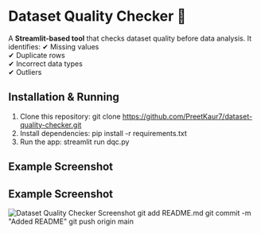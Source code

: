 # Dataset Quality Checker 📝

A **Streamlit-based tool** that checks dataset quality before data analysis. It identifies:
✔ Missing values  
✔ Duplicate rows  
✔ Incorrect data types  
✔ Outliers  

## Installation & Running  
1. Clone this repository:
git clone https://github.com/PreetKaur7/dataset-quality-checker.git
2. Install dependencies:
pip install -r requirements.txt
3. Run the app:
streamlit run dqc.py

## Example Screenshot
## Example Screenshot
![Dataset Quality Checker Screenshot](C:\Users\kishu\OneDrive\Pictures\Screenshots\dqcSS.png)
git add README.md
git commit -m "Added README"
git push origin main

